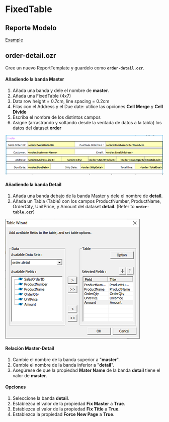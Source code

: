 # FixedTable

## Reporte Modelo

[Example](http://oz.ozeform.io/oz/edu/reportdev/order-detail.html)

## order-detail.ozr

Cree un nuevo ReportTemplate y guardelo como **`order-detail.ozr`**.

#### Añadiendo la banda Master

1. Añada una banda y dele el nombre de **master**.
2. Añada una FixedTable \(4x7\)
3. Data row height = 0.7cm, line spacing = 0.2cm
4. Filas con el Address y el Due date: utilice las opciones **Cell Merge** y **Cell Divide**
5. Escriba el nombre de los distintos campos
6. Asigne \(arrastrando y soltando desde la ventada de datos a la tabla\) los datos del dataset **order**

![](../.gitbook/assets/image%20%284%29.png)

#### Añadiendo la banda Detail

1. Añada una banda debajo de la banda Master y dele el nombre de **detail**.
2. Añada un Tabla \(Table\) con los campos ProductNumber, ProductName, OrderCity, UnitPrice, y Amount  del dataset **detail**. \(Refer to **`order-table.ozr`**\)

![](../.gitbook/assets/image%20%289%29.png)

#### Relación Master-Detail

1. Cambie el nombre de la banda superior a "**master**".
2. Cambie el nombre de la banda inferior a "**detail**".
3. Asegúrese de que la propiedad **Mater Name** de la banda **detail** tiene el valor de **master**.

#### Opciones

1. Seleccione la banda **detail**.
2. Establezca el valor de la propiedad **Fix Master** a **True**.
3. Establezca el valor de la propiedad  **Fix Title** a **True**.
4. Establezca la propiedad **Force New Page** a **True**.

